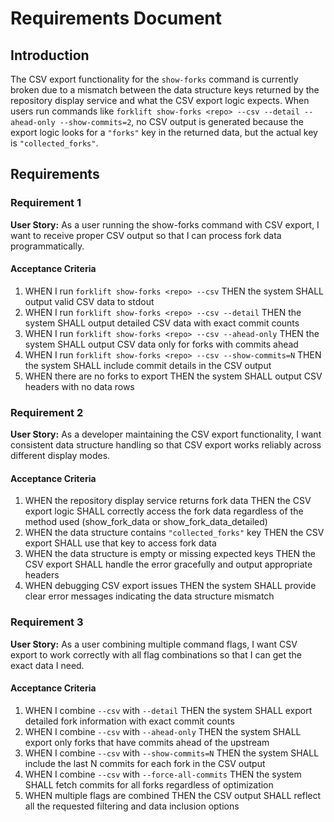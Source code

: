 # Requirements Document

## Introduction

The CSV export functionality for the `show-forks` command is currently broken due to a mismatch between the data structure keys returned by the repository display service and what the CSV export logic expects. When users run commands like `forklift show-forks <repo> --csv --detail --ahead-only --show-commits=2`, no CSV output is generated because the export logic looks for a `"forks"` key in the returned data, but the actual key is `"collected_forks"`.

## Requirements

### Requirement 1

**User Story:** As a user running the show-forks command with CSV export, I want to receive proper CSV output so that I can process fork data programmatically.

#### Acceptance Criteria

1. WHEN I run `forklift show-forks <repo> --csv` THEN the system SHALL output valid CSV data to stdout
2. WHEN I run `forklift show-forks <repo> --csv --detail` THEN the system SHALL output detailed CSV data with exact commit counts
3. WHEN I run `forklift show-forks <repo> --csv --ahead-only` THEN the system SHALL output CSV data only for forks with commits ahead
4. WHEN I run `forklift show-forks <repo> --csv --show-commits=N` THEN the system SHALL include commit details in the CSV output
5. WHEN there are no forks to export THEN the system SHALL output CSV headers with no data rows

### Requirement 2

**User Story:** As a developer maintaining the CSV export functionality, I want consistent data structure handling so that CSV export works reliably across different display modes.

#### Acceptance Criteria

1. WHEN the repository display service returns fork data THEN the CSV export logic SHALL correctly access the fork data regardless of the method used (show_fork_data or show_fork_data_detailed)
2. WHEN the data structure contains `"collected_forks"` key THEN the CSV export SHALL use that key to access fork data
3. WHEN the data structure is empty or missing expected keys THEN the CSV export SHALL handle the error gracefully and output appropriate headers
4. WHEN debugging CSV export issues THEN the system SHALL provide clear error messages indicating the data structure mismatch

### Requirement 3

**User Story:** As a user combining multiple command flags, I want CSV export to work correctly with all flag combinations so that I can get the exact data I need.

#### Acceptance Criteria

1. WHEN I combine `--csv` with `--detail` THEN the system SHALL export detailed fork information with exact commit counts
2. WHEN I combine `--csv` with `--ahead-only` THEN the system SHALL export only forks that have commits ahead of the upstream
3. WHEN I combine `--csv` with `--show-commits=N` THEN the system SHALL include the last N commits for each fork in the CSV output
4. WHEN I combine `--csv` with `--force-all-commits` THEN the system SHALL fetch commits for all forks regardless of optimization
5. WHEN multiple flags are combined THEN the CSV output SHALL reflect all the requested filtering and data inclusion options